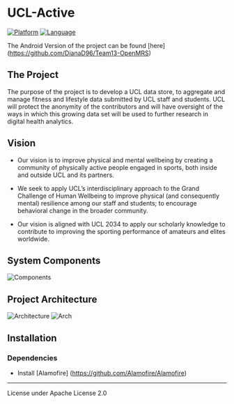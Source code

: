 # UCL-Active

[![Platform](http://img.shields.io/badge/platform-ios-blue.svg?style=flat
             )](https://developer.apple.com/iphone/index.action)
[![Language](http://img.shields.io/badge/language-swift-brightgreen.svg?style=flat
             )](https://developer.apple.com/swift)
             
  The Android Version of the project can be found [here] (https://github.com/DianaD96/Team13-OpenMRS)
## The Project
The purpose of the project is to develop a UCL data store, to aggregate and manage fitness and lifestyle data submitted by UCL staff and students.
UCL will protect the anonymity of the contributors and will have oversight of the ways in which this growing data set will be used to further research in digital health analytics.

## Vision
+ Our vision is to improve physical and mental wellbeing by creating a community of physically active people engaged in sports, both inside and outside UCL and its partners.

+ We seek to apply UCL’s interdisciplinary approach to the Grand Challenge of Human Wellbeing to improve physical (and consequently mental) resilience among our staff and students; to encourage behavioral change in the broader community.

+ Our vision is aligned with UCL 2034 to apply our scholarly knowledge to contribute to improving the sporting performance of amateurs and elites worldwide. 

## System Components
![Components]

## Project Architecture
![Architecture]
![Arch]

[Architecture]: http://i65.tinypic.com/i2j7sk.png
[Arch]: http://i66.tinypic.com/4jvtb5.png
[Components]: http://i63.tinypic.com/2a6m6ad.png

## Installation
### Dependencies
* Install [Alamofire] (https://github.com/Alamofire/Alamofire)

---
License under Apache License 2.0
